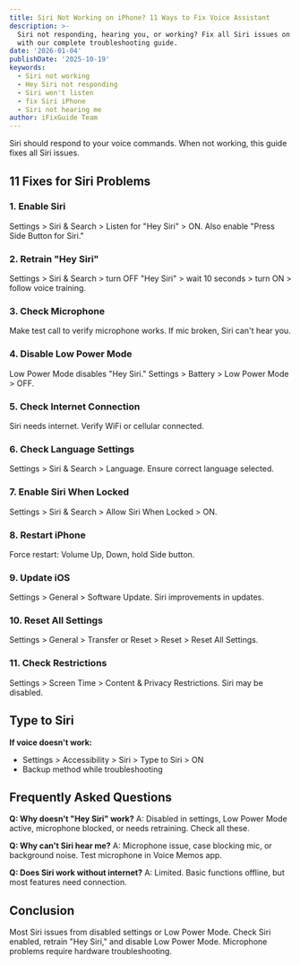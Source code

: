 ```yaml
---
title: Siri Not Working on iPhone? 11 Ways to Fix Voice Assistant
description: >-
  Siri not responding, hearing you, or working? Fix all Siri issues on iPhone
  with our complete troubleshooting guide.
date: '2026-01-04'
publishDate: '2025-10-19'
keywords:
  - Siri not working
  - Hey Siri not responding
  - Siri won't listen
  - fix Siri iPhone
  - Siri not hearing me
author: iFixGuide Team
---
```


Siri should respond to your voice commands. When not working, this guide fixes all Siri issues.

## 11 Fixes for Siri Problems

### 1. Enable Siri
Settings > Siri & Search > Listen for "Hey Siri" > ON. Also enable "Press Side Button for Siri."

### 2. Retrain "Hey Siri"
Settings > Siri & Search > turn OFF "Hey Siri" > wait 10 seconds > turn ON > follow voice training.

### 3. Check Microphone
Make test call to verify microphone works. If mic broken, Siri can't hear you.

### 4. Disable Low Power Mode
Low Power Mode disables "Hey Siri." Settings > Battery > Low Power Mode > OFF.

### 5. Check Internet Connection
Siri needs internet. Verify WiFi or cellular connected.

### 6. Check Language Settings
Settings > Siri & Search > Language. Ensure correct language selected.

### 7. Enable Siri When Locked
Settings > Siri & Search > Allow Siri When Locked > ON.

### 8. Restart iPhone
Force restart: Volume Up, Down, hold Side button.

### 9. Update iOS
Settings > General > Software Update. Siri improvements in updates.

### 10. Reset All Settings
Settings > General > Transfer or Reset > Reset > Reset All Settings.

### 11. Check Restrictions
Settings > Screen Time > Content & Privacy Restrictions. Siri may be disabled.

## Type to Siri

**If voice doesn't work:**
- Settings > Accessibility > Siri > Type to Siri > ON
- Backup method while troubleshooting

## Frequently Asked Questions

**Q: Why doesn't "Hey Siri" work?**
A: Disabled in settings, Low Power Mode active, microphone blocked, or needs retraining. Check all these.

**Q: Why can't Siri hear me?**
A: Microphone issue, case blocking mic, or background noise. Test microphone in Voice Memos app.

**Q: Does Siri work without internet?**
A: Limited. Basic functions offline, but most features need connection.

## Conclusion
Most Siri issues from disabled settings or Low Power Mode. Check Siri enabled, retrain "Hey Siri," and disable Low Power Mode. Microphone problems require hardware troubleshooting.
